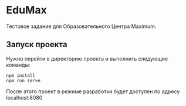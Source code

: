 # EduMax

Тестовое задание для Образовательного Центра Maximum.

## Запуск проекта
Нужно перейти в директорию проекта и выполнить следующие команды:
```
npm install
npm run serve
```
После этого проект в режиме разработки будет доступен по адресу localhost:8080


